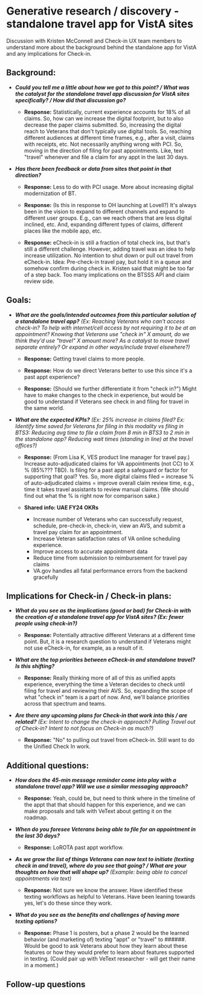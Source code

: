 Generative research / discovery - standalone travel app for VistA sites
===========================================================================================

Discussion with Kristen McConnell and Check-in UX team members to understand more about the background behind the standalone app for VistA and any implications for Check-in. 

## Background:

- **_Could you tell me a little about how we got to this point? / What was the catalyst for the standalone travel app discussion for VistA sites specifically? / How did that discussion go?_**

  - **Response:** Statistically, current experience accounts for 18% of all claims. So, how can we increase the digital footprint, but to also decrease the paper claims submitted. So, increasing the digital reach to Veterans that don't typically use digital tools. So, reaching different audiences at different time frames, e.g., after a visit, claims with receipts, etc. Not necessarily anything wrong with PCI. So, moving in the direction of filing for past appointments. Like, text "travel" whenever and file a claim for any appt in the last 30 days. 

- **_Has there been feedback or data from sites that point in that direction?_**

  - **Response:** Less to do with PCI usage. More about increasing digital modernization of BT. 

  - **Response:** (Is this in response to OH launching at Lovell?) It's always been in the vision to expand to different channels and expand to different user groups. E.g., can we reach others that are less digital inclined, etc. And, expanding different types of claims, different places like the mobile app, etc. 

  - **Response:** eCheck-in is still a fraction of total check ins, but that's still a different challenge. However, adding travel was an idea to help increase utilization. No intention to shut down or pull out travel from eCheck-in. Idea: Pre-check-in travel pay, but hold it in a queue and somehow confirm during check in. Kristen said that might be too far of a step back. Too many implications on the BTSSS API and claim review side.  

## Goals:

- _**What are the goals/intended outcomes from this particular solution of a standalone travel app?** (Ex: Reaching Veterans who can't access check-in? To help with internet/cell access by not requiring it to be at an appointment? Knowing that Veterans use "check in" X amount, do we think they'd use "travel" X amount more? As a catalyst to move travel separate entirely? Or expand in other ways/include travel elsewhere?)_

  - **Response:** Getting travel claims to more people.
  
  - **Response:** How do we direct Veterans better to use this since it's a past appt experience? 

  - **Response:** (Should we further differentiate it from "check in?") Might have to make changes to the check in experience, but would be good to understand if Veterans see check in and filing for travel in the same world.  

- _**What are the expected KPIs?** (Ex: 25% increase in claims filed? Ex: Identify time saved for Veterans for filing in this modality vs filing in BTS3: Reducing avg time to file a claim from 8 min in BTS3 to 2 min in the standalone app? Reducing wait times (standing in line) at the travel offices?)_

  - **Response:** (From Lisa K, VES product line manager for travel pay.) Increase auto-adjudicated claims for VA appointments (not CC) to X % (85%??? TBD). Is filing for a past appt a safeguard or factor for supporting that goal? Yes. So, more digital claims filed = increase % of auto-adjudicated claims = improve overall claim review time, e.g., time it takes travel assistants to review manual claims. (We should find out what the % is right now for comparison sake.)

  - **Shared info: UAE FY24 OKRs**
    - Increase number of Veterans who can successfully request, schedule, pre-check-in, check-in, view an AVS, and submit a travel pay claim for an appointment.
    - Increase Veteran satisfaction rates of VA online scheduling experience.​
    - Improve access to accurate appointment data​
    - Reduce time from submission to reimbursement for travel pay claims​
    - VA.gov handles all fatal performance errors from the backend gracefully

## Implications for Check-in / Check-in plans:

- **_What do you see as the implications (good or bad) for Check-in with the creation of a standalone travel app for VistA sites? (Ex: fewer people using check-in?)_**
  - **Response:** Potentially attractive different Veterans at a different time point. But, it is a research question to understand if Veterans might not use eCheck-in, for example, as a result of it.

- **_What are the top priorities between eCheck-in and standalone travel? Is this shifting?_**
  - **Response:** Really thinking more of all of this as unified appts experience, everything the time a Veteran decides to check until filing for travel and reviewing their AVS. So, expanding the scope of what "check in" team is a part of now. And, we'll balance priorities across that spectrum and teams.

- _**Are there any upcoming plans for Check-in that work into this / are related?** (Ex: Intent to change the check-in approach? Pulling Travel out of Check-in? Intent to not focus on Check-in as much?)_
  - **Response:** "No" to pulling out travel from eCheck-in. Still want to do the Unified Check In work. 

## Additional questions:

- _**How does the 45-min message reminder come into play with a standalone travel app? Will we use a similar messaging approach?**_
  - **Response:** Yeah, could be, but need to think where in the timeline of the appt that that should happen for this experience, and we can make proposals and talk with VeText about getting it on the roadmap.

- _**When do you foresee Veterans being able to file for an appointment in the last 30 days?**_
  - **Response:** LoROTA past appt workflow.

- _**As we grow the list of things Veterans can now text to initiate (texting check in and travel), where do you see that going? / What are your thoughts on how that will shape up?** (Example: being able to cancel appointments via text)_
  - **Response:** Not sure we know the answer. Have identified these texting workflows as helpful to Veterans. Have been leaning towards yes, let's do these since they work.

- _**What do you see as the benefits and challenges of having more texting options?**_
  - **Response:** Phase 1 is posters, but a phase 2 would be the learned behavior (and marketing of) texting "appt" or "travel" to ######. Would be good to ask Veterans about how they learn about these features or how they would prefer to learn about features supported in texting. (Could pair up with VeText researcher - will get their name in a moment.)

Follow-up questions
-------------------
